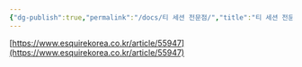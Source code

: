 ```yaml
---
{"dg-publish":true,"permalink":"/docs/티 세션 전문점/","title":"티 세션 전문점","tags":["버킷리스트"]}
---
```


[https://www.esquirekorea.co.kr/article/55947](https://www.esquirekorea.co.kr/article/55947)

